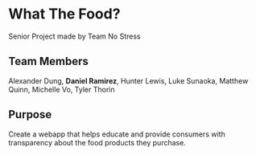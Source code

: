 # What The Food?

Senior Project made by Team No Stress

## Team Members

Alexander Dung, **Daniel Ramirez**, Hunter Lewis, Luke Sunaoka, Matthew Quinn, Michelle Vo, Tyler Thorin

## Purpose

Create a webapp that helps educate and provide consumers with transparency about the food products they purchase.
